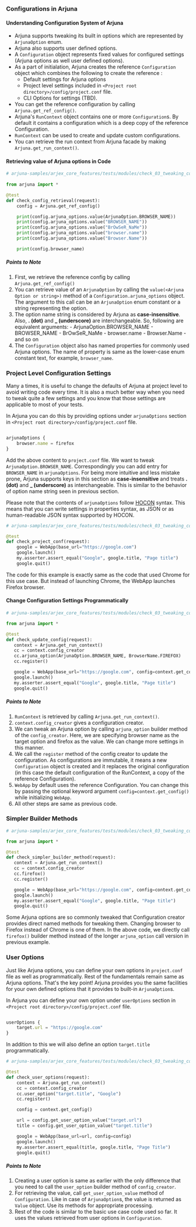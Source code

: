 ### Configurations in Arjuna

#### Understanding Configuration System of Arjuna
- Arjuna supports tweaking its built in options which are represented by `ArjunaOption` enum. 
- Arjuna also supports user defined options.
- A `Configuration` object represents fixed values for configured settings (Arjuna options as well user defined options).
- As a part of initialation, Arjuna creates the reference `Configuration` object which combines the following to create the reference :
    - Default settings for Arjuna options
    - Project level settings included in `<Project root directory>/config/project.conf` file.
    - CLI Options for settings (TBD).
- You can get the reference configuration by calling `Arjuna.get_ref_config()`.
- Arjuna's `RunContext` object contains one or more `Configuration`s. By default it contains a configuration which is a deep copy of the reference Configuration.
- `RunContext` can be used to create and update custom configurations.
- You can retrieve the run context from Arjuna facade by making `Arjuna.get_run_context()`.

#### Retrieving value of Arjuna options in Code

```python
# arjuna-samples/arjex_core_features/tests/modules/check_03_tweaking_config.py
 
from arjuna import *

@test
def check_config_retrieval(request):
    config = Arjuna.get_ref_config()

    print(config.arjuna_options.value(ArjunaOption.BROWSER_NAME))
    print(config.arjuna_options.value("BROWSER_NAME"))
    print(config.arjuna_options.value("BrOwSeR_NaMe"))
    print(config.arjuna_options.value("browser.name"))
    print(config.arjuna_options.value("Browser.Name"))

    print(config.browser_name)
 ```

##### Points to Note
1. First, we retrieve the reference config by calling `Arjuna.get_ref_config()`
2. You can retrieve value of an `ArjunaOption` by calling the `value(<Arjuna Option or string>)` method of a `Configuration.arjuna_options` object. The argument to this call can be an `ArjunaOption` enum constant or a string representing the option. 
3. The option name string is considered by Arjuna as **case-insensitive**. Also, **. (dot)** and **_ (underscore)** are interchangeable. So, following are equivalent arguments:
        - ArjunaOption.BROWSER_NAME
        - BROWSER_NAME
        - BrOwSeR_NaMe
        - browser.name
        - Browser.Name
        - and so on
4. The `Configuration` object also has named properties for commonly used Arjuna options. The name of property is same as the lower-case enum constant text, for example, `browser_name`.

### Project Level Configuration Settings

Many a times, it is useful to change the defaults of Arjuna at project level to avoid writing code every time. It is also a much better way when you need to tweak quite a few settings and you know that those settings are applicable to most of your tests.

In Arjuna you can do this by providing options under `arjunaOptions` section in `<Project root directory>/config/project.conf` file.

```javascript

arjunaOptions {
    browser.name = firefox
}
```

Add the above content to `project.conf` file. We want to tweak `ArjunaOption.BROWSER_NAME`. Correspondingly you can add entry for `BROWSER_NAME` in `arjunaOptions`. For being more intuitive and less mistake prone, Arjuna supports keys in this section as **case-insensitive** and treats **. (dot)** and **_ (underscore)** as interchangeable. This is similar to the behavior of option name string seen in previous section.

Please note that the contents of `arjunaOptions` follow [HOCON](https://github.com/lightbend/config/blob/master/HOCON.md) syntax. This means that you can write settings in properties syntax, as JSON or as human-readable JSON syntax supported by HOCON.

```python
# arjuna-samples/arjex_core_features/tests/modules/check_03_tweaking_config.py

@test
def check_project_conf(request):
    google = WebApp(base_url="https://google.com")
    google.launch()
    my.asserter.assert_equal("Google", google.title, "Page title")
    google.quit()

```

The code for this example is exactly same as the code that used Chrome for this use case. But instead of launching Chrome, the WebApp launches Firefox browser.

#### Change Configuration Settings Programmatically
  
 ```python
 # arjuna-samples/arjex_core_features/tests/modules/check_03_tweaking_config.py
 
 from arjuna import *
 
 @test
def check_update_config(request):
    context = Arjuna.get_run_context()
    cc = context.config_creator
    cc.arjuna_option(ArjunaOption.BROWSER_NAME, BrowserName.FIREFOX)
    cc.register()

    google = WebApp(base_url="https://google.com", config=context.get_config())
    google.launch()
    my.asserter.assert_equal("Google", google.title, "Page title")
    google.quit()
 ```
   
##### Points to Note
1. `RunContext` is retrieved by calling `Arjuna.get_run_context()`.
2. `context.config_creator` gives a configuration creator.
3. We can tweak an Arjuna option by calling `arjuna_option` builder method of the `config_creator`. Here, we are specifying browser name as the target option and firefox as the value. We can change more settings in this manner.  
4. We call the `register` method of the config creator to update the configuration. As configurations are immutable, it means a new `Configuration` object is created and it replaces the original configuration (in this case the default configuration of the RunContext, a copy of the reference Configuration).
5. `WebApp` by default uses the reference Configuration. You can change this by passing the optional keyword argument `config=context.get_config()` while initializing `WebApp`.
6. All other steps are same as previous code.

### Simpler Builder Methods
 
 ```python
 # arjuna-samples/arjex_core_features/tests/modules/check_03_tweaking_config.py
 
 from arjuna import *
 
 @test
def check_simpler_builder_method(request):
    context = Arjuna.get_run_context()
    cc = context.config_creator
    cc.firefox()
    cc.register()

    google = WebApp(base_url="https://google.com", config=context.get_config())
    google.launch()
    my.asserter.assert_equal("Google", google.title, "Page title")
    google.quit()
 ```

Some Arjuna options are so commonly tweaked that Configuration creator provides direct named methods for tweaking them. Changing browser to Firefox instead of Chrome is one of them. In the above code, we directly call `firefox()` builder method instead of the longer `arjuna_option` call version in previous example.


### User Options

Just like Arjuna options, you can define your own options in `project.conf` file as well as programmatically. Rest of the fundamentals remain same as Arjuna options. That's the key point! Arjuna provides you the same facilities for your own defined options that it provides to built-in `ArjunaOption`s.

In Arjuna you can define your own option under `userOptions` section in `<Project root directory>/config/project.conf` file.

```javascript

userOptions {
    target.url = "https://google.com"
}
```

In addition to this we will also define an option `target.title` programmatically.

```python
# arjuna-samples/arjex_core_features/tests/modules/check_03_tweaking_config.py

@test
def check_user_options(request):
    context = Arjuna.get_run_context()
    cc = context.config_creator
    cc.user_option("target.title", "Google")
    cc.register()

    config = context.get_config()

    url = config.get_user_option_value("target.url")
    title = config.get_user_option_value("target.title")

    google = WebApp(base_url=url, config=config)
    google.launch()
    my.asserter.assert_equal(title, google.title, "Page Title")
    google.quit()
```

##### Points to Note
1. Creating a user option is same as earlier with the only difference that you need to call the `user_option` builder method of `config_creator`.
2. For retrieving the value, call `get_user_option_value` method of `Configuration`. Like in case of `ArjunaOption`s, the value is returned as `Value` object. Use its methods for appropriate processing.
3. Rest of the code is similar to the basic use case code used so far. It uses the values retrieved from user options in `Configuration`.

